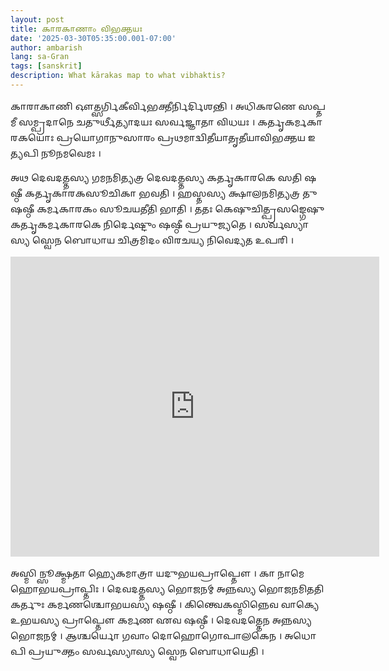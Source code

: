 ```yaml
---
layout: post
title: 𑌕𑌾𑌰𑌕𑌾𑌣𑌾𑌂 𑌵𑌿𑌭𑌕𑍍𑌤𑌯𑌃
date: '2025-03-30T05:35:00.001-07:00'
author: ambarish
lang: sa-Gran
tags: [sanskrit]
description: What kārakas map to what vibhaktis?
---
```


𑌕𑌾𑌰𑌾𑌕𑌾𑌣𑌿 𑌔𑌤𑍍𑌸𑌰𑍍𑌗𑌿𑌕𑍀𑌰𑍍𑌵𑌿𑌭𑌕𑍍𑌤𑍀𑌰𑍍𑌨𑌿𑌰𑍍𑌦𑌿𑌶𑌨𑍍𑌤𑌿 । 𑌅𑌧𑌿𑌕𑌰𑌣𑍇 𑌸𑌪𑍍𑌤𑌮𑍀 𑌸𑌮𑍍𑌪𑍍𑌰𑌦𑌾𑌨𑍇 𑌚𑌤𑍁𑌰𑍍𑌥𑍀𑌤𑍍𑌯𑌾𑌦𑌯𑌃 𑌸𑌰𑍍𑌵𑌜𑍍𑌞𑌾𑌤𑌾 𑌵𑌿𑌧𑌯𑌃 । 𑌕𑌰𑍍𑌤𑍃𑌕𑌰𑍍𑌮𑌕𑌾𑌰𑌕𑌯𑍋𑌃 𑌪𑍍𑌰𑌯𑍋𑌗𑌾𑌨𑍁𑌸𑌾𑌰𑌂 𑌪𑍍𑌰𑌥𑌮𑌾𑌦𑍍𑌵𑌿𑌤𑍀𑌯𑌾𑌤𑍃𑌤𑍀𑌯𑌾𑌵𑌿𑌭𑌕𑍍𑌤𑌯 𑌇𑌤𑍍𑌯𑌪𑌿 𑌨𑍂𑌨𑌮𑌵𑍇𑌮𑌃 ।

𑌅𑌥 𑌦𑍇𑌵𑌦𑌤𑍍𑌤𑌸𑍍𑌯 𑌗𑌮𑌨𑌮𑌿𑌤𑍍𑌯𑌤𑍍𑌰 𑌦𑍇𑌵𑌦𑌤𑍍𑌤𑌸𑍍𑌯 𑌕𑌰𑍍𑌤𑍃𑌕𑌾𑌰𑌕𑍇 𑌸𑌤𑌿 𑌷𑌷𑍍𑌠𑍀 𑌕𑌰𑍍𑌤𑍃𑌕𑌾𑌰𑌕𑌸𑍂𑌚𑌿𑌕𑌾 𑌭𑌵𑌤𑌿 । 𑌹𑌸𑍍𑌤𑌸𑍍𑌯 𑌕𑍍𑌷𑌾𑌲𑌨𑌮𑌿𑌤𑍍𑌯𑌤𑍍𑌰 𑌤𑍁 𑌷𑌷𑍍𑌠𑍀 𑌕𑌰𑍍𑌮𑌕𑌾𑌰𑌕𑌂 𑌸𑍂𑌚𑌯𑌤𑍀𑌤𑌿 𑌭𑌾𑌤𑌿 । 𑌤𑌤𑌃 𑌕𑍇𑌷𑍁𑌚𑌿𑌤𑍍𑌪𑍍𑌰𑌸𑌙𑍍𑌗𑍇𑌷𑍁 𑌕𑌰𑍍𑌤𑍃𑌕𑌰𑍍𑌮𑌕𑌾𑌰𑌕𑍇 𑌨𑌿𑌰𑍍𑌦𑍇𑌷𑍍𑌟𑍁𑌂 𑌷𑌷𑍍𑌠𑍀 𑌪𑍍𑌰𑌯𑍁𑌜𑍍𑌯𑌤𑍇 । 𑌸𑌰𑍍𑌵𑌸𑍍𑌯𑌾𑌸𑍍𑌯 𑌸𑍍𑌵𑍇𑌨 𑌬𑍋𑌧𑌾𑌯 𑌚𑌿𑌤𑍍𑌰𑌮𑌿𑌦𑌂 𑌵𑌿𑌰𑌚𑌯𑍍𑌯 𑌨𑌿𑌵𑍇𑌦𑍍𑌯𑌤 𑌉𑌪𑌰𑌿 ।

<iframe allowfullscreen frameborder="0" style="width:590px; height:480px" src="https://lucid.app/documents/embedded/9f24af3c-d764-4fe0-8180-6e24d23369e4" id="0y95KBCDvFrR"></iframe>

𑌅𑌸𑍍𑌮𑌿𑌨𑍍𑌸𑍂𑌕𑍍𑌷𑍍𑌮𑌤𑌾 𑌹𑍍𑌯𑍇𑌕𑌮𑌾𑌤𑍍𑌰𑌾 𑌯𑌦𑍁𑌭𑌯𑌪𑍍𑌰𑌾𑌪𑍍𑌤𑍌 । 𑌕𑌾 𑌨𑌾𑌮𑍇𑌹𑍋𑌭𑌯𑌪𑍍𑌰𑌾𑌪𑍍𑌤𑌿𑌃 । 𑌦𑍇𑌵𑌦𑌤𑍍𑌤𑌸𑍍𑌯 𑌭𑍋𑌜𑌨𑌮𑍍 𑌅𑌨𑍍𑌨𑌸𑍍𑌯 𑌭𑍋𑌜𑌨𑌮𑌿𑌤𑌤𑌿 𑌕𑌰𑍍𑌤𑍁𑌃 𑌕𑌰𑍍𑌮𑌣𑌶𑍍𑌚𑍋𑌭𑌯𑌸𑍍𑌯 𑌷𑌷𑍍𑌠𑍀 । 𑌕𑌿𑌨𑍍𑌤𑍍𑌵𑍇𑌕𑌸𑍍𑌮𑌿𑌨𑍍𑌨𑍇𑌵 𑌵𑌾𑌕𑍍𑌯𑍇 𑌉𑌭𑌯𑌸𑍍𑌯 𑌪𑍍𑌰𑌾𑌪𑍍𑌤𑍌 𑌕𑌰𑍍𑌮𑌣 𑌏𑌵 𑌷𑌷𑍍𑌠𑍀 । 𑌦𑍇𑌵𑌦𑌤𑍍𑌤𑍇𑌨 𑌅𑌨𑍍𑌨𑌸𑍍𑌯 𑌭𑍋𑌜𑌨𑌮𑍍 । 𑌆𑌶𑍍𑌚𑌰𑍍𑌯𑍋 𑌗𑌵𑌾𑌂 𑌦𑍋𑌹𑍋𑌗𑍋𑌪𑌾𑌲𑌕𑍇𑌨 । 𑌅𑌧𑍋𑌪𑌿 𑌪𑍍𑌰𑌯𑍁𑌕𑍍𑌤𑌂 𑌸𑌰𑍍𑌵𑌸𑍍𑌯𑌾𑌸𑍍𑌯 𑌸𑍍𑌵𑍇𑌨 𑌬𑍋𑌧𑌾𑌯𑍇𑌤𑌿 ।

